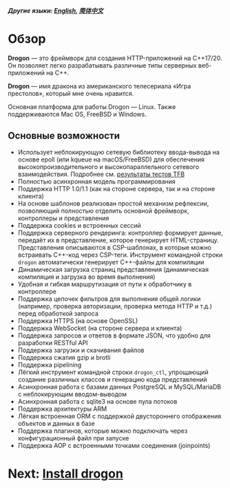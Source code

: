 ##### Другие языки: [English](/ENG/ENG-01-Overview), [简体中文](/CHN/CHN-01-概述)

# Обзор

**Drogon** — это фреймворк для создания HTTP-приложений на C++17/20. Он позволяет легко разрабатывать различные типы серверных веб-приложений на C++.

**Drogon** — имя дракона из американского телесериала «Игра престолов», который мне очень нравится.

Основная платформа для работы Drogon — Linux. Также поддерживаются Mac OS, FreeBSD и Windows.

## Основные возможности

- Использует неблокирующую сетевую библиотеку ввода-вывода на основе epoll (или kqueue на macOS/FreeBSD) для обеспечения высокопроизводительного и высокопараллельного сетевого взаимодействия. Подробнее см. [результаты тестов TFB](https://www.techempower.com/benchmarks/#section=data-r19&hw=ph&test=composite)
- Полностью асинхронная модель программирования
- Поддержка HTTP 1.0/1.1 (как на стороне сервера, так и на стороне клиента)
- На основе шаблонов реализован простой механизм рефлексии, позволяющий полностью отделить основной фреймворк, контроллеры и представления
- Поддержка cookies и встроенных сессий
- Поддержка серверного рендеринга: контроллер формирует данные, передаёт их в представление, которое генерирует HTML-страницу. Представления описываются в CSP-шаблонах, в которые можно встраивать C++-код через CSP-теги. Инструмент командной строки `drogon` автоматически генерирует C++-файлы для компиляции
- Динамическая загрузка страниц представления (динамическая компиляция и загрузка во время выполнения)
- Удобная и гибкая маршрутизация от пути к обработчику в контроллере
- Поддержка цепочек фильтров для выполнения общей логики (например, проверка авторизации, проверка метода HTTP и т.д.) перед обработкой запроса
- Поддержка HTTPS (на основе OpenSSL)
- Поддержка WebSocket (на стороне сервера и клиента)
- Поддержка запросов и ответов в формате JSON, что удобно для разработки RESTful API
- Поддержка загрузки и скачивания файлов
- Поддержка сжатия gzip и brotli
- Поддержка pipelining
- Лёгкий инструмент командной строки `drogon_ctl`, упрощающий создание различных классов и генерацию кода представлений
- Асинхронная работа с базами данных PostgreSQL и MySQL/MariaDB с неблокирующим вводом-выводом
- Асинхронная работа с sqlite3 на основе пула потоков
- Поддержка архитектуры ARM
- Лёгкая встроенная ORM с поддержкой двустороннего отображения объектов и данных в базе
- Поддержка плагинов, которые можно подключать через конфигурационный файл при запуске
- Поддержка AOP с встроенными точками соединения (joinpoints)

# Next: [Install drogon](/ENG/ENG-02-Installation)
